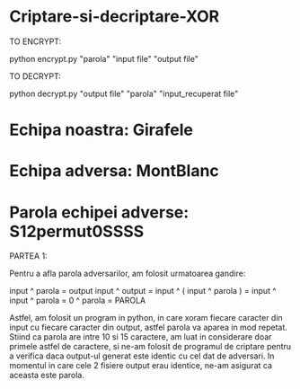 # Criptare-si-decriptare-XOR

TO ENCRYPT:

python encrypt.py "parola" "input file" "output file"

TO DECRYPT:

python decrypt.py "output file" "parola" "input_recuperat file"
  
  
# Echipa noastra: Girafele
# Echipa adversa: MontBlanc
# Parola echipei adverse: S12permut0SSSS

PARTEA 1:

Pentru a afla parola adversarilor, am folosit urmatoarea gandire:

input ^ parola = output
input ^ output = input ^ ( input ^ parola ) = input ^ input ^ parola = 0 ^ parola = PAROLA

Astfel, am folosit un program in python, in care xoram fiecare caracter din input cu fiecare 
caracter din output, astfel parola va aparea in mod repetat. Stiind ca parola are intre 10 si 15 
caractere, am luat in considerare doar primele astfel de caractere, si ne-am folosit de programul
de criptare pentru a verifica daca output-ul generat este identic cu cel dat de adversari. In 
momentul in care cele 2 fisiere output erau identice, ne-am asigurat ca aceasta este parola.
